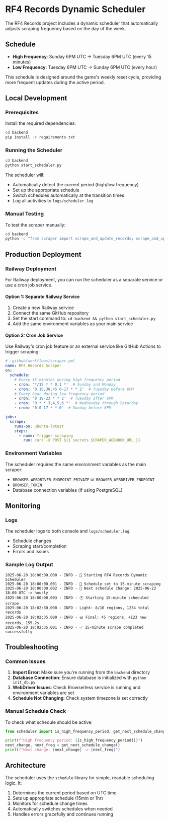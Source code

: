 # RF4 Records Dynamic Scheduler

The RF4 Records project includes a dynamic scheduler that automatically adjusts scraping frequency based on the day of the week.

## Schedule

- **High Frequency**: Sunday 6PM UTC → Tuesday 6PM UTC (every 15 minutes)
- **Low Frequency**: Tuesday 6PM UTC → Sunday 6PM UTC (every hour)

This schedule is designed around the game's weekly reset cycle, providing more frequent updates during the active period.

## Local Development

### Prerequisites

Install the required dependencies:
```bash
cd backend
pip install -r requirements.txt
```

### Running the Scheduler

```bash
cd backend
python start_scheduler.py
```

The scheduler will:
- Automatically detect the current period (high/low frequency)
- Set up the appropriate schedule
- Switch schedules automatically at the transition times
- Log all activities to `logs/scheduler.log`

### Manual Testing

To test the scraper manually:
```bash
cd backend
python -c "from scraper import scrape_and_update_records; scrape_and_update_records()"
```

## Production Deployment

### Railway Deployment

For Railway deployment, you can run the scheduler as a separate service or use a cron job service.

#### Option 1: Separate Railway Service

1. Create a new Railway service
2. Connect the same GitHub repository
3. Set the start command to: `cd backend && python start_scheduler.py`
4. Add the same environment variables as your main service

#### Option 2: Cron Job Service

Use Railway's cron job feature or an external service like GitHub Actions to trigger scraping:

```yaml
# .github/workflows/scraper.yml
name: RF4 Records Scraper
on:
  schedule:
    # Every 15 minutes during high frequency period
    - cron: '*/15 * * 0,1 *'  # Sunday and Monday
    - cron: '0,15,30,45 0-17 * * 2'  # Tuesday before 6PM
    # Every hour during low frequency period  
    - cron: '0 18-23 * * 2'  # Tuesday after 6PM
    - cron: '0 * * 3,4,5,6 *'  # Wednesday through Saturday
    - cron: '0 0-17 * * 0'  # Sunday before 6PM

jobs:
  scrape:
    runs-on: ubuntu-latest
    steps:
      - name: Trigger scraping
        run: curl -X POST ${{ secrets.SCRAPER_WEBHOOK_URL }}
```

### Environment Variables

The scheduler requires the same environment variables as the main scraper:
- `BROWSER_WEBDRIVER_ENDPOINT_PRIVATE` or `BROWSER_WEBDRIVER_ENDPOINT`
- `BROWSER_TOKEN`
- Database connection variables (if using PostgreSQL)

## Monitoring

### Logs

The scheduler logs to both console and `logs/scheduler.log`:
- Schedule changes
- Scraping start/completion
- Errors and issues

### Sample Log Output

```
2025-06-20 18:00:00,000 - INFO - 🚀 Starting RF4 Records Dynamic Scheduler
2025-06-20 18:00:00,001 - INFO - 📅 Schedule set to 15-minute scraping
2025-06-20 18:00:00,002 - INFO - 📅 Next schedule change: 2025-06-22 18:00 UTC -> hourly
2025-06-20 18:00:00,003 - INFO - 🕐 Starting 15-minute scheduled scrape
2025-06-20 18:02:30,000 - INFO - Light: 8/10 regions, 1234 total records
2025-06-20 18:02:35,000 - INFO - 📊 Final: 45 regions, +123 new records, 155.2s
2025-06-20 18:02:35,001 - INFO - ✅ 15-minute scrape completed successfully
```

## Troubleshooting

### Common Issues

1. **Import Error**: Make sure you're running from the `backend` directory
2. **Database Connection**: Ensure database is initialized with `python init_db.py`
3. **WebDriver Issues**: Check Browserless service is running and environment variables are set
4. **Schedule Not Changing**: Check system timezone is set correctly

### Manual Schedule Check

To check what schedule should be active:
```python
from scheduler import is_high_frequency_period, get_next_schedule_change

print(f"High frequency period: {is_high_frequency_period()}")
next_change, next_freq = get_next_schedule_change()
print(f"Next change: {next_change} -> {next_freq}")
```

## Architecture

The scheduler uses the `schedule` library for simple, readable scheduling logic. It:

1. Determines the current period based on UTC time
2. Sets up appropriate schedule (15min or 1hr)
3. Monitors for schedule change times
4. Automatically switches schedules when needed
5. Handles errors gracefully and continues running 